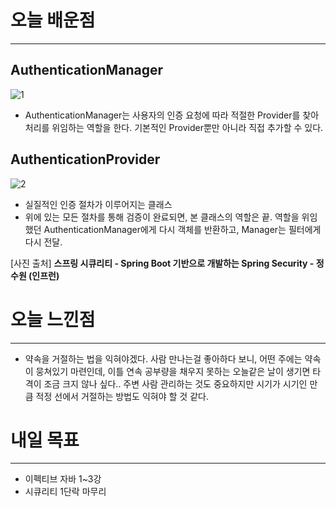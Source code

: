 # 오늘 배운점

---

## AuthenticationManager

![1](https://user-images.githubusercontent.com/79312551/179366713-bc57547a-8745-4844-852f-7325d9d4996b.png)

- AuthenticationManager는 사용자의 인증 요청에 따라 적절한 Provider를 찾아 처리를 위임하는 역할을 한다. 기본적인 Provider뿐만 아니라 직접 추가할 수 있다.

## AuthenticationProvider

![2](https://user-images.githubusercontent.com/79312551/179366697-1d26ffe7-3705-461c-ad8f-788885b170a1.png)

- 실질적인 인증 절차가 이루어지는 클래스
- 위에 있는 모든 절차를 통해 검증이 완료되면, 본 클래스의 역할은 끝.
역할을 위임했던 AuthenticationManager에게 다시 객체를 반환하고, Manager는 필터에게 다시 전달.

[사진 출처] ****스프링 시큐리티 - Spring Boot 기반으로 개발하는 Spring Security - 정수원 (인프런)****

# 오늘 느낀점

---

- 약속을 거절하는 법을 익혀야겠다. 사람 만나는걸 좋아하다 보니, 어떤 주에는 약속이 뭉쳐있기 마련인데, 이틀 연속 공부량을 채우지 못하는 오늘같은 날이 생기면 타격이 조금 크지 않나 싶다.. 주변 사람 관리하는 것도 중요하지만 시기가 시기인 만큼 적정 선에서 거절하는 방법도 익혀야 할 것 같다.

# 내일 목표

---

- 이펙티브 자바 1~3강
- 시큐리티 1단락 마무리
